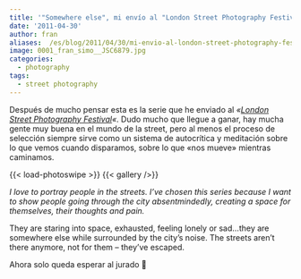 ```yaml
---
title: '"Somewhere else", mi envío al "London Street Photography Festival"'
date: '2011-04-30'
author: fran
aliases:  /es/blog/2011/04/30/mi-envio-al-london-street-photography-festival/
image: 0001_fran_simo__JSC6879.jpg
categories:
  - photography
tags:
  - street photography
---
```


Después de mucho pensar esta es la serie que he enviado al _«[London Street Photography Festival](http://londonstreetphotographyfestival.org/)«_. Dudo mucho que llegue a ganar, hay mucha gente muy buena en el mundo de la street, pero al menos el proceso de selección siempre sirve como un sistema de autocrítica y meditación sobre lo que vemos cuando disparamos, sobre lo que «nos mueve» mientras caminamos.

<!--more-->

{{< load-photoswipe >}}
{{< gallery />}}

_I love to portray people in the streets. I’ve chosen this series because I want to show people going through the city absentmindedly, creating a space for themselves, their thoughts and pain._

They are staring into space, exhausted, feeling lonely or sad…they are somewhere else while surrounded by the city’s noise. The streets aren’t there anymore, not for them – they’ve escaped.

Ahora solo queda esperar al jurado 🙂
